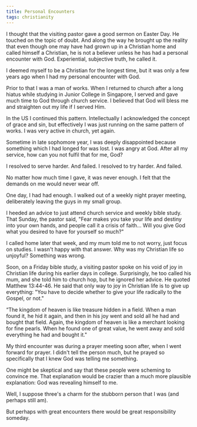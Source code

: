 ```yaml
---
title: Personal Encounters
tags: christianity
---
```


I thought that the visiting pastor gave a good sermon on Easter Day. He touched on the topic of doubt. And along the
way he brought up the reality that even though one may have had grown up in a Christian home and called himself a Christian,
he is not a believer unless he has had a personal encounter with God. Experiential, subjective truth, he called it.

I deemed myself to be a Christian for the longest time, but it was only a few years ago when I had my personal
encounter with God.

Prior to that I was a man of works. When I returned to church after a long hiatus while studying in Junior College in Singapore,
I served and gave much time to God through church service. I believed that God will bless me and straighten out my life
if I served Him.

In the US I continued this pattern. Intellectually I acknowledged the concept of grace and sin, but
effectively I was just running on the same pattern of works. I was very active in church, yet again.

Sometime in late sophomore year, I was deeply disappointed because something which I had longed for was lost.
I was angry at God. After all my service, how can you not fulfil that for me, God?

I resolved to serve harder. And failed. I resolved to try harder. And failed.

No matter how much time I gave, it was never enough. I felt that the demands on me would never wear off.

One day, I had had enough. I walked out of a weekly night prayer meeting, deliberately leaving the guys in my small group.

I heeded an advice to just attend church service and weekly bible study. That Sunday, the pastor said,
"Fear makes you take your life and destiny into your own hands, and people call it a crisis of faith...
Will you give God what you desired to have for yourself so much?"

I called home later that week, and my mum told me to not worry, just focus on studies. I wasn't happy with that answer.
Why was my Christian life so unjoyful? Something was wrong.

Soon, on a Friday bible study, a visiting pastor spoke on his void of joy in Christian life during his earlier days in college.
Surprisingly, he too called his mum, and she told him to church hop, but he ignored her advice. He quoted Matthew 13:44-46.
He said that only way to joy in Christian life is to give up everything: "You have to decide whether to give your life radically to the Gospel, or not."

“The kingdom of heaven is like treasure hidden in a field. When a man found it, he hid it again, and then in his joy went and sold all he had and bought that field.
Again, the kingdom of heaven is like a merchant looking for fine pearls. When he found one of great value, he went away and sold everything he had and bought it."

My third encounter was during a prayer meeting soon after, when I went forward for prayer. I didn't tell the person much,
but he prayed so specifically that I knew God was telling me something.

One might be skeptical and say that these people were scheming to convince me. That explanation would be crazier than
a much more plausible explanation: God was revealing himself to me.

Well, I suppose three's a charm for the stubborn person that I was (and perhaps still am).

But perhaps with great encounters there would be great responsibility someday.
